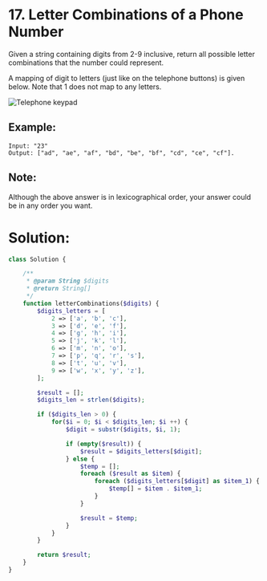# 17. Letter Combinations of a Phone Number
Given a string containing digits from 2-9 inclusive, return all possible letter combinations that the number could represent.

A mapping of digit to letters (just like on the telephone buttons) is given below. Note that 1 does not map to any letters.

![Telephone keypad](http://upload.wikimedia.org/wikipedia/commons/thumb/7/73/Telephone-keypad2.svg/200px-Telephone-keypad2.svg.png)

## Example:
~~~
Input: "23"
Output: ["ad", "ae", "af", "bd", "be", "bf", "cd", "ce", "cf"].
~~~
## Note:
Although the above answer is in lexicographical order, your answer could be in any order you want.

# Solution:
~~~PHP
class Solution {

    /**
     * @param String $digits
     * @return String[]
     */
    function letterCombinations($digits) {
        $digits_letters = [
            2 => ['a', 'b', 'c'],
            3 => ['d', 'e', 'f'],
            4 => ['g', 'h', 'i'],
            5 => ['j', 'k', 'l'],
            6 => ['m', 'n', 'o'],
            7 => ['p', 'q', 'r', 's'],
            8 => ['t', 'u', 'v'],
            9 => ['w', 'x', 'y', 'z'],
        ];

        $result = [];
        $digits_len = strlen($digits);

        if ($digits_len > 0) {
            for($i = 0; $i < $digits_len; $i ++) {
                $digit = substr($digits, $i, 1);

                if (empty($result)) {
                    $result = $digits_letters[$digit];
                } else {
                    $temp = [];
                    foreach ($result as $item) {
                        foreach ($digits_letters[$digit] as $item_1) {
                            $temp[] = $item . $item_1;
                        }
                    }

                    $result = $temp;
                }
            }
        }

        return $result;
    }
}
~~~
